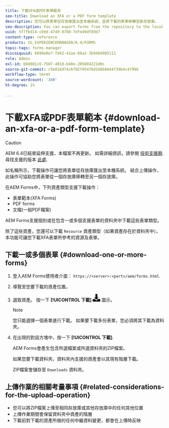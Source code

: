 ```yaml
---
title: 下載XFA或PDF表單範本
seo-title: Download an XFA or a PDF form template
description: 您可以將表單從存放庫匯出至本機系統，並將下載的表單移轉至新存放庫。
seo-description: You can export forms from the repository to the local system and migrate the downloaded forms to new repository.
uuid: 5f7fbd14-cb9d-4749-8708-7efe49df89d7
content-type: reference
products: SG_EXPERIENCEMANAGER/6.4/FORMS
topic-tags: forms-manager
discoiquuid: 6699e0e7-fd42-41ae-86a2-3b940d905111
role: Admin
exl-id: 68d881c6-7507-4018-b40e-205604221d0c
source-git-commit: c5b816d74c6f02f85476d16868844f39b4c47996
workflow-type: tm+mt
source-wordcount: '349'
ht-degree: 1%

---
```


# 下載XFA或PDF表單範本 {#download-an-xfa-or-a-pdf-form-template}

>[!CAUTION]
>
>AEM 6.4已結束延伸支援，本檔案不再更新。 如需詳細資訊，請參閱 [技術支援期](https://helpx.adobe.com//tw/support/programs/eol-matrix.html). 尋找支援的版本 [此處](https://experienceleague.adobe.com/docs/).

如名稱所示，下載操作可讓您將表單從存放庫匯出至本機系統。 結合上傳操作，此操作可協助您將表單從一個存放庫移轉至另一個存放庫。

在AEM Forms中，下列資產類型支援下載操作：

* 表單範本(XFA Forms)
* PDF forms
* 文檔(一般PDF檔案)

AEM Forms支援個別或在包含一或多個支援表單的資料夾中下載這些表單類型。

除了這些資產，您還可以下載 `Resource` 資產類型（如果資產存在於資料夾中）。 本功能可讓您下載XFA表單所參考的資源及表單。

## 下載一或多個表單 {#download-one-or-more-forms}

1. 登入AEM Forms使用者介面： `https://<server>:<port>/aem/forms.html`.

1. 導覽至您要下載的資產位置。

1. 選取資產。 按一下 **[!UICONTROL 下載]** ![aem6forms_download](assets/aem6forms_download.png) 圖示。

   >[!NOTE]
   >
   >您只能選擇一個表單進行下載。 如果要下載多份表單，您必須將其下載為資料夾。

1. 在出現的對話方塊中，按一下 **[!UICONTROL 下載]**.

   AEM Forms會產生包含所選檔案或所選資料夾的ZIP檔案。

   如果您要下載資料夾，資料夾內支援的資產會以其現有階層下載。

   ZIP檔案會儲存至 `Downloads` 資料夾。

## 上傳作業的相關考量事項 {#related-considerations-for-the-upload-operation}

* 您可以將ZIP檔案上傳至相同存放庫或其他存放庫中的任何其他位置
* 上傳作業期間會保留資料夾中資產的階層
* 下載前對下載的資產所做的任何中繼資料變更，都會在上傳時反映

